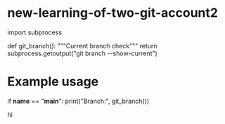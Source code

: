 # new-learning-of-two-git-account2

import subprocess

def git_branch():
    """Current branch check"""
    return subprocess.getoutput("git branch --show-current")

# Example usage
if __name__ == "__main__":
    print("Branch:", git_branch())

hi
